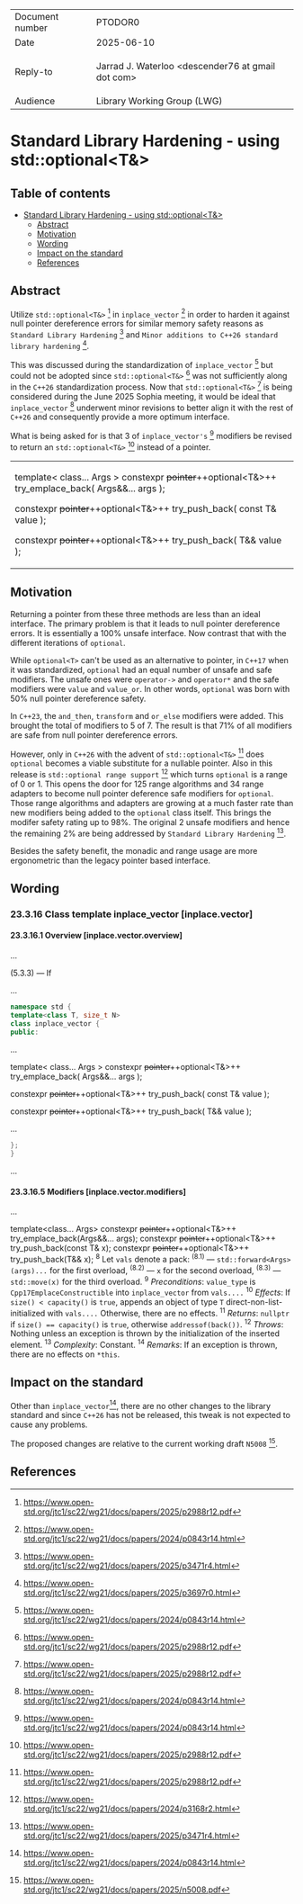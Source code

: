 <style type="text/css">
ins { background-color: #CCFFCC }
s { background-color: #FFCACA }
blockquote { color: inherit !important }
</style>

<table>
<tr>
<td>Document number</td>
<td>PTODOR0</td>
</tr>
<tr>
<td>Date</td>
<td>2025-06-10</td>
</tr>
<tr>
<td>Reply-to</td>
<td>

Jarrad J. Waterloo &lt;descender76 at gmail dot com&gt;

</td>
</tr>
<tr>
<td>Audience</td>
<td>Library Working Group (LWG)</td>
</tr>
</table>

# Standard Library Hardening - using std::optional<T&>

<style>
.inline-link
{
    font-size: small;
    margin-top: -2.8em;
    margin-right: 4px;
    text-align: right;
    font-weight: bold;
}

code
{
    font-family: "Fira Code", monospace !important;
    font-size: 0.87em;
}

.sourceCode
{
    font-size: 0.95em;
}

a code
{
    color: #0645ad;
}
</style>

## Table of contents

- [Standard Library Hardening - using std::optional<T&>](#Standard-Library-Hardening-using-std-optional-T)
  - [Abstract](#Abstract)
  - [Motivation](#Motivation)
  - [Wording](#Wording)
  - [Impact on the standard](#Impact-on-the-standard)
  - [References](#References)

## Abstract

Utilize `std::optional<T&>` [^p2988r12] in `inplace_vector` [^p0843r14] in order to harden it against null pointer dereference errors for similar memory safety reasons as `Standard Library Hardening` [^p3471r4] and `Minor additions to C++26 standard library hardening` [^p3697r0].

This was discussed during the standardization of `inplace_vector` [^p0843r14] but could not be adopted since `std::optional<T&>` [^p2988r12] was not sufficiently along in the `C++26` standardization process. Now that `std::optional<T&>` [^p2988r12] is being considered during the June 2025 Sophia meeting, it would be ideal that `inplace_vector` [^p0843r14] underwent minor revisions to better align it with the rest of `C++26` and consequently provide a more optimum interface.

What is being asked for is that 3 of `inplace_vector's` [^p0843r14] modifiers be revised to return an `std::optional<T&>` [^p2988r12] instead of a pointer.

<table>
<tr>
<td>

template< class... Args >
constexpr ~~pointer~~++optional<T&>++ try_emplace_back( Args&&... args );

constexpr ~~pointer~~++optional<T&>++ try_push_back( const T& value );

constexpr ~~pointer~~++optional<T&>++ try_push_back( T&& value );

</td>
</tr>
</table>


## Motivation

Returning a pointer from these three methods are less than an ideal interface. The primary problem is that it leads to null pointer dereference errors. It is essentially a 100% unsafe interface. Now contrast that with the different iterations of `optional`.

While `optional<T>` can't be used as an alternative to pointer, in `C++17` when it was standardized, `optional` had an equal number of unsafe and safe modifiers. The unsafe ones were `operator->` and `operator*` and the safe modifiers were `value` and `value_or`. In other words, `optional` was born with 50% null pointer dereference safety. 

In `C++23`, the `and_then`, `transform` and `or_else` modifiers were added. This brought the total of modifiers to 5 of 7. The result is that 71% of all modifiers are safe from null pointer dereference errors.

However, only in `C++26` with the advent of `std::optional<T&>` [^p2988r12] does `optional` becomes a viable substitute for a nullable pointer. Also in this release is `std::optional range support` [^p3168r2] which turns `optional` is a range of 0 or 1. This opens the door for 125 range algorithms and 34 range adapters to become null pointer deference safe modifiers for `optional`. Those range algorithms and adapters are growing at a much faster rate than new modifiers being added to the `optional` class itself. This brings the modifer safety rating up to 98%. The original 2 unsafe modifiers and hence the remaining 2% are being addressed by `Standard Library Hardening` [^p3471r4].

Besides the safety benefit, the monadic and range usage are more ergonometric than the legacy pointer based interface.

## Wording

### 23.3.16 Class template inplace_vector [inplace.vector]


#### 23.3.16.1 Overview [inplace.vector.overview]

...

(5.3.3) — If

...

```cpp
namespace std {
template<class T, size_t N>
class inplace_vector {
public:
```

...

template< class... Args >
constexpr ~~pointer~~++optional<T&>++ try_emplace_back( Args&&... args );

constexpr ~~pointer~~++optional<T&>++ try_push_back( const T& value );

constexpr ~~pointer~~++optional<T&>++ try_push_back( T&& value );

...

```cpp
};
}
```

...

#### 23.3.16.5 Modifiers [inplace.vector.modifiers]

...

template<class... Args>
constexpr ~~pointer~~++optional<T&>++  try_emplace_back(Args&&... args);
constexpr ~~pointer~~++optional<T&>++  try_push_back(const T& x);
constexpr ~~pointer~~++optional<T&>++  try_push_back(T&& x);
<sup>8</sup> Let `vals` denote a pack:
<sup>(8.1)</sup> — `std::forward<Args>(args)...` for the first overload,
<sup>(8.2)</sup> — `x` for the second overload,
<sup>(8.3)</sup> — `std::move(x)` for the third overload.
<sup>9</sup> *Preconditions*: `value_type` is `Cpp17EmplaceConstructible` into `inplace_vector` from `vals....`
<sup>10</sup> *Effects*: If `size() < capacity()` is `true`, appends an object of type `T` direct-non-list-initialized with `vals....` Otherwise, there are no effects.
<sup>11</sup> *Returns*: `nullptr` if `size() == capacity()` is `true`, otherwise `addressof(back())`.
<sup>12</sup> *Throws*: Nothing unless an exception is thrown by the initialization of the inserted element.
<sup>13</sup> *Complexity*: Constant.
<sup>14</sup> *Remarks*: If an exception is thrown, there are no effects on `*this`.

## Impact on the standard

Other than `inplace_vector`[^p0843r14], there are no other changes to the library standard and since `C++26` has not be released, this tweak is not expected to cause any problems.

The proposed changes are relative to the current working draft `N5008` [^n5008].

## References
<!-- C++ Core Guidelines -->
[^CppCoreGuidelines]: <https://isocpp.github.io/CppCoreGuidelines/CppCoreGuidelines>
<!-- inplace_vector -->
[^p0843r14]: <https://www.open-std.org/jtc1/sc22/wg21/docs/papers/2024/p0843r14.html>
<!-- Minor additions to C++26 standard library hardening -->
[^p3697r0]: <https://www.open-std.org/jtc1/sc22/wg21/docs/papers/2025/p3697r0.html>
<!-- std::optional<T&> -->
[^p2988r12]: <https://www.open-std.org/jtc1/sc22/wg21/docs/papers/2025/p2988r12.pdf>
<!-- std::optional range support -->
[^p3168r2]: <https://www.open-std.org/jtc1/sc22/wg21/docs/papers/2024/p3168r2.html>
<!-- Standard Library Hardening -->
[^p3471r4]: <https://www.open-std.org/jtc1/sc22/wg21/docs/papers/2025/p3471r4.html>
<!-- Working Draft, Programming Languages -- C++ -->
[^n5008]: <https://www.open-std.org/jtc1/sc22/wg21/docs/papers/2025/n5008.pdf>
